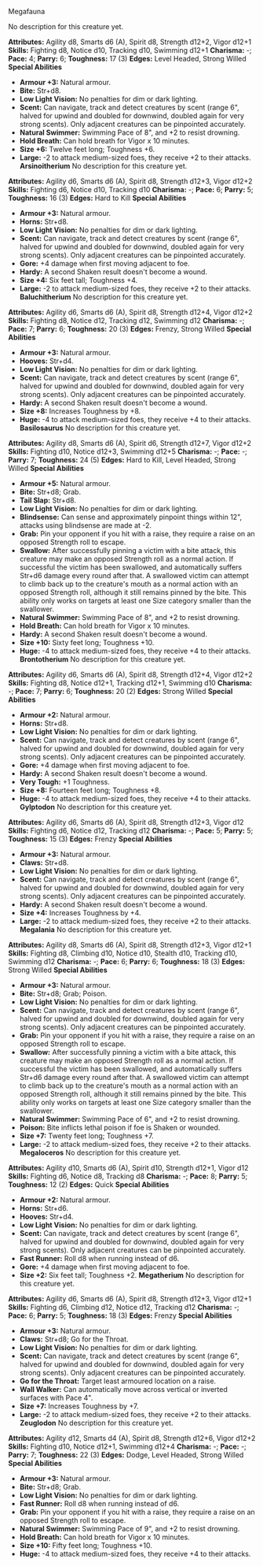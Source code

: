 Megafauna

No description for this creature yet.

**Attributes:** Agility d8, Smarts d6 (A), Spirit d8, Strength d12+2,
Vigor d12+1
**Skills:** Fighting d8, Notice d10, Tracking d10, Swimming d12+1
**Charisma:** -; **Pace:** 4; **Parry:** 6; **Toughness:** 17 (3)
**Edges:** Level Headed, Strong Willed
**Special Abilities**
- **Armour +3:** Natural armour.
- **Bite:** Str+d8.
- **Low Light Vision:** No penalties for dim or dark lighting.
- **Scent:** Can navigate, track and detect creatures by scent (range
6", halved for upwind and doubled for downwind, doubled again for very
strong scents). Only adjacent creatures can be pinpointed accurately.
- **Natural Swimmer:** Swimming Pace of 8", and +2 to resist drowning.
- **Hold Breath:** Can hold breath for Vigor x 10 minutes.
- **Size +6:** Twelve feet long; Toughness +6.
- **Large:** -2 to attack medium-sized foes, they receive +2 to their
attacks.
**Arsinoitherium**
No description for this creature yet.

**Attributes:** Agility d6, Smarts d6 (A), Spirit d8, Strength d12+3,
Vigor d12+2
**Skills:** Fighting d6, Notice d10, Tracking d10
**Charisma:** -; **Pace:** 6; **Parry:** 5; **Toughness:** 16 (3)
**Edges:** Hard to Kill
**Special Abilities**
- **Armour +3:** Natural armour.
- **Horns:** Str+d8.
- **Low Light Vision:** No penalties for dim or dark lighting.
- **Scent:** Can navigate, track and detect creatures by scent (range
6", halved for upwind and doubled for downwind, doubled again for very
strong scents). Only adjacent creatures can be pinpointed accurately.
- **Gore:** +4 damage when first moving adjacent to foe.
- **Hardy:** A second Shaken result doesn't become a wound.
- **Size +4:** Six feet tall; Toughness +4.
- **Large:** -2 to attack medium-sized foes, they receive +2 to their
attacks.
**Baluchitherium**
No description for this creature yet.

**Attributes:** Agility d6, Smarts d6 (A), Spirit d8, Strength d12+4,
Vigor d12+2
**Skills:** Fighting d8, Notice d12, Tracking d12, Swimming d12
**Charisma:** -; **Pace:** 7; **Parry:** 6; **Toughness:** 20 (3)
**Edges:** Frenzy, Strong Willed
**Special Abilities**
- **Armour +3:** Natural armour.
- **Hooves:** Str+d4.
- **Low Light Vision:** No penalties for dim or dark lighting.
- **Scent:** Can navigate, track and detect creatures by scent (range
6", halved for upwind and doubled for downwind, doubled again for very
strong scents). Only adjacent creatures can be pinpointed accurately.
- **Hardy:** A second Shaken result doesn't become a wound.
- **Size +8:** Increases Toughness by +8.
- **Huge:** -4 to attack medium-sized foes, they receive +4 to their
attacks.
**Basilosaurus**
No description for this creature yet.

**Attributes:** Agility d8, Smarts d6 (A), Spirit d6, Strength d12+7,
Vigor d12+2
**Skills:** Fighting d10, Notice d12+3, Swimming d12+5
**Charisma:** -; **Pace:** -; **Parry:** 7; **Toughness:** 24 (5)
**Edges:** Hard to Kill, Level Headed, Strong Willed
**Special Abilities**
- **Armour +5:** Natural armour.
- **Bite:** Str+d8; Grab.
- **Tail Slap:** Str+d8.
- **Low Light Vision:** No penalties for dim or dark lighting.
- **Blindsense:** Can sense and approximately pinpoint things within
12", attacks using blindsense are made at -2.
- **Grab:** Pin your opponent if you hit with a raise, they require a
raise on an opposed Strength roll to escape.
- **Swallow:** After successfully pinning a victim with a bite attack,
this creature may make an opposed Strength roll as a normal action. If
successful the victim has been swallowed, and automatically suffers
Str+d6 damage every round after that. A swallowed victim can attempt to
climb back up to the creature's mouth as a normal action with an
opposed Strength roll, although it still remains pinned by the bite.
This ability only works on targets at least one Size category smaller
than the swallower.
- **Natural Swimmer:** Swimming Pace of 8", and +2 to resist drowning.
- **Hold Breath:** Can hold breath for Vigor x 10 minutes.
- **Hardy:** A second Shaken result doesn't become a wound.
- **Size +10:** Sixty feet long; Toughness +10.
- **Huge:** -4 to attack medium-sized foes, they receive +4 to their
attacks.
**Brontotherium**
No description for this creature yet.

**Attributes:** Agility d6, Smarts d6 (A), Spirit d8, Strength d12+4,
Vigor d12+2
**Skills:** Fighting d8, Notice d12+1, Tracking d12+1, Swimming d10
**Charisma:** -; **Pace:** 7; **Parry:** 6; **Toughness:** 20 (2)
**Edges:** Strong Willed
**Special Abilities**
- **Armour +2:** Natural armour.
- **Horns:** Str+d8.
- **Low Light Vision:** No penalties for dim or dark lighting.
- **Scent:** Can navigate, track and detect creatures by scent (range
6", halved for upwind and doubled for downwind, doubled again for very
strong scents). Only adjacent creatures can be pinpointed accurately.
- **Gore:** +4 damage when first moving adjacent to foe.
- **Hardy:** A second Shaken result doesn't become a wound.
- **Very Tough:** +1 Toughness.
- **Size +8:** Fourteen feet long; Toughness +8.
- **Huge:** -4 to attack medium-sized foes, they receive +4 to their
attacks.
**Gylptodon**
No description for this creature yet.

**Attributes:** Agility d6, Smarts d6 (A), Spirit d8, Strength d12+3,
Vigor d12
**Skills:** Fighting d6, Notice d12, Tracking d12
**Charisma:** -; **Pace:** 5; **Parry:** 5; **Toughness:** 15 (3)
**Edges:** Frenzy
**Special Abilities**
- **Armour +3:** Natural armour.
- **Claws:** Str+d8.
- **Low Light Vision:** No penalties for dim or dark lighting.
- **Scent:** Can navigate, track and detect creatures by scent (range
6", halved for upwind and doubled for downwind, doubled again for very
strong scents). Only adjacent creatures can be pinpointed accurately.
- **Hardy:** A second Shaken result doesn't become a wound.
- **Size +4:** Increases Toughness by +4.
- **Large:** -2 to attack medium-sized foes, they receive +2 to their
attacks.
**Megalania**
No description for this creature yet.

**Attributes:** Agility d8, Smarts d6 (A), Spirit d8, Strength d12+3,
Vigor d12+1
**Skills:** Fighting d8, Climbing d10, Notice d10, Stealth d10, Tracking
d10, Swimming d12
**Charisma:** -; **Pace:** 6; **Parry:** 6; **Toughness:** 18 (3)
**Edges:** Strong Willed
**Special Abilities**
- **Armour +3:** Natural armour.
- **Bite:** Str+d8; Grab; Poison.
- **Low Light Vision:** No penalties for dim or dark lighting.
- **Scent:** Can navigate, track and detect creatures by scent (range
6", halved for upwind and doubled for downwind, doubled again for very
strong scents). Only adjacent creatures can be pinpointed accurately.
- **Grab:** Pin your opponent if you hit with a raise, they require a
raise on an opposed Strength roll to escape.
- **Swallow:** After successfully pinning a victim with a bite attack,
this creature may make an opposed Strength roll as a normal action. If
successful the victim has been swallowed, and automatically suffers
Str+d6 damage every round after that. A swallowed victim can attempt to
climb back up to the creature's mouth as a normal action with an
opposed Strength roll, although it still remains pinned by the bite.
This ability only works on targets at least one Size category smaller
than the swallower.
- **Natural Swimmer:** Swimming Pace of 6", and +2 to resist drowning.
- **Poison:** Bite inflicts lethal poison if foe is Shaken or wounded.
- **Size +7:** Twenty feet long; Toughness +7.
- **Large:** -2 to attack medium-sized foes, they receive +2 to their
attacks.
**Megaloceros**
No description for this creature yet.

**Attributes:** Agility d10, Smarts d6 (A), Spirit d10, Strength d12+1,
Vigor d12
**Skills:** Fighting d6, Notice d8, Tracking d8
**Charisma:** -; **Pace:** 8; **Parry:** 5; **Toughness:** 12 (2)
**Edges:** Quick
**Special Abilities**
- **Armour +2:** Natural armour.
- **Horns:** Str+d6.
- **Hooves:** Str+d4.
- **Low Light Vision:** No penalties for dim or dark lighting.
- **Scent:** Can navigate, track and detect creatures by scent (range
6", halved for upwind and doubled for downwind, doubled again for very
strong scents). Only adjacent creatures can be pinpointed accurately.
- **Fast Runner:** Roll d8 when running instead of d6.
- **Gore:** +4 damage when first moving adjacent to foe.
- **Size +2:** Six feet tall; Toughness +2.
**Megatherium**
No description for this creature yet.

**Attributes:** Agility d6, Smarts d6 (A), Spirit d8, Strength d12+3,
Vigor d12+1
**Skills:** Fighting d6, Climbing d12, Notice d12, Tracking d12
**Charisma:** -; **Pace:** 6; **Parry:** 5; **Toughness:** 18 (3)
**Edges:** Frenzy
**Special Abilities**
- **Armour +3:** Natural armour.
- **Claws:** Str+d8; Go for the Throat.
- **Low Light Vision:** No penalties for dim or dark lighting.
- **Scent:** Can navigate, track and detect creatures by scent (range
6", halved for upwind and doubled for downwind, doubled again for very
strong scents). Only adjacent creatures can be pinpointed accurately.
- **Go for the Throat:** Target least armoured location on a raise.
- **Wall Walker:** Can automatically move across vertical or inverted
surfaces with Pace 4".
- **Size +7:** Increases Toughness by +7.
- **Large:** -2 to attack medium-sized foes, they receive +2 to their
attacks.
**Zeuglodon**
No description for this creature yet.

**Attributes:** Agility d12, Smarts d4 (A), Spirit d8, Strength d12+6,
Vigor d12+2
**Skills:** Fighting d10, Notice d12+1, Swimming d12+4
**Charisma:** -; **Pace:** -; **Parry:** 7; **Toughness:** 22 (3)
**Edges:** Dodge, Level Headed, Strong Willed
**Special Abilities**
- **Armour +3:** Natural armour.
- **Bite:** Str+d8; Grab.
- **Low Light Vision:** No penalties for dim or dark lighting.
- **Fast Runner:** Roll d8 when running instead of d6.
- **Grab:** Pin your opponent if you hit with a raise, they require a
raise on an opposed Strength roll to escape.
- **Natural Swimmer:** Swimming Pace of 9", and +2 to resist drowning.
- **Hold Breath:** Can hold breath for Vigor x 10 minutes.
- **Size +10:** Fifty feet long; Toughness +10.
- **Huge:** -4 to attack medium-sized foes, they receive +4 to their
attacks.

